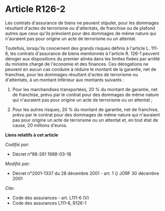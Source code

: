 # Article R126-2

Les contrats d'assurance de biens ne peuvent stipuler, pour les dommages résultant d'actes de terrorisme ou d'attentats, de
franchise ou de plafond autres que ceux qu'ils prévoient pour des dommages de même nature qui n'auraient pas pour origine un
acte de terrorisme ou un attentat.

Toutefois, lorsqu'ils concernent des grands risques définis à l'article L. 111-6, les contrats d'assurance de biens
mentionnés à l'article R. 126-1 peuvent déroger aux dispositions du premier alinéa dans les limites fixées par arrêté du
ministre chargé de l'économie et des finances. Ces dérogations ne peuvent en aucun cas conduire à réduire le montant de la
garantie, net de franchise, pour les dommages résultant d'actes de terrorisme ou d'attentats, à un montant inférieur aux
montants suivants :

1. Pour les marchandises transportées, 20 % du montant de garantie, net de franchise, prévu par le contrat pour des dommages
de même nature qui n'auraient pas pour origine un acte de terrorisme ou un attentat ;

2. Pour les autres risques, 20 % du montant de garantie, net de franchise, prévu par le contrat pour des dommages de même
nature qui n'auraient pas pour origine un acte de terrorisme ou un attentat et, en tout état de cause, 20 millions d'euros.

**Liens relatifs à cet article**

_Codifié par_:

  - Décret n°88-261 1988-03-18

_Modifié par_:

  - Décret n°2001-1337 du 28 décembre 2001 - art. 1 () JORF 30 décembre 2001

_Cite_:

  - Code des assurances - art. L111-6 (V)
  - Code des assurances L111-6, R126-1
